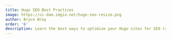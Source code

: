 ```yaml
---
title: Hugo SEO Best Practices
image: https://cc-dam.imgix.net/hugo-seo-resize.png
author: Bryce Wray
order: '6'
description: Learn the best ways to optimize your Hugo sites for SEO ranking.
---
```

